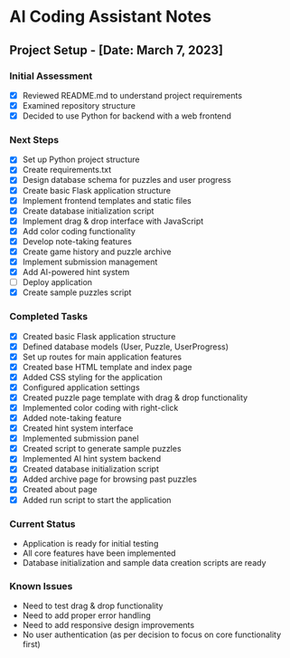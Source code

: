 # AI Coding Assistant Notes

## Project Setup - [Date: March 7, 2023]

### Initial Assessment
- [x] Reviewed README.md to understand project requirements
- [x] Examined repository structure
- [x] Decided to use Python for backend with a web frontend

### Next Steps
- [x] Set up Python project structure
- [x] Create requirements.txt
- [x] Design database schema for puzzles and user progress
- [x] Create basic Flask application structure
- [x] Implement frontend templates and static files
- [x] Create database initialization script
- [x] Implement drag & drop interface with JavaScript
- [x] Add color coding functionality
- [x] Develop note-taking features
- [x] Create game history and puzzle archive
- [x] Implement submission management
- [x] Add AI-powered hint system
- [ ] Deploy application
- [x] Create sample puzzles script

### Completed Tasks
- [x] Created basic Flask application structure
- [x] Defined database models (User, Puzzle, UserProgress)
- [x] Set up routes for main application features
- [x] Created base HTML template and index page
- [x] Added CSS styling for the application
- [x] Configured application settings
- [x] Created puzzle page template with drag & drop functionality
- [x] Implemented color coding with right-click
- [x] Added note-taking feature
- [x] Created hint system interface
- [x] Implemented submission panel
- [x] Created script to generate sample puzzles
- [x] Implemented AI hint system backend
- [x] Created database initialization script
- [x] Added archive page for browsing past puzzles
- [x] Created about page
- [x] Added run script to start the application

### Current Status
- Application is ready for initial testing
- All core features have been implemented
- Database initialization and sample data creation scripts are ready

### Known Issues
- Need to test drag & drop functionality
- Need to add proper error handling
- Need to add responsive design improvements
- No user authentication (as per decision to focus on core functionality first)

